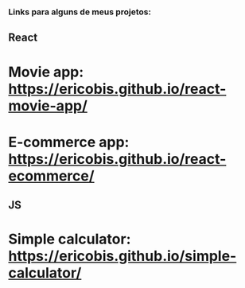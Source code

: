 ### Links para alguns de meus projetos: 
## React
# Movie app: https://ericobis.github.io/react-movie-app/
# E-commerce app: https://ericobis.github.io/react-ecommerce/
## JS
# Simple calculator: https://ericobis.github.io/simple-calculator/

<!--
**EricoBis/EricoBis** is a ✨ _special_ ✨ repository because its `README.md` (this file) appears on your GitHub profile.

Here are some ideas to get you started:

- 🔭 I’m currently working on ...
- 🌱 I’m currently learning ...
- 👯 I’m looking to collaborate on ...
- 🤔 I’m looking for help with ...
- 💬 Ask me about ...
- 📫 How to reach me: ...
- 😄 Pronouns: ...
- ⚡ Fun fact: ...
-->

